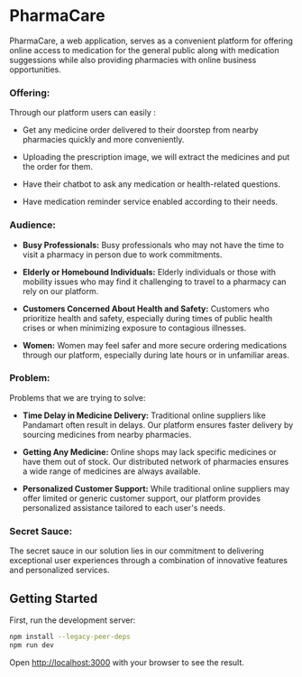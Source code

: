 <h1>PharmaCare</h1>

PharmaCare, a web application, serves as a convenient platform for offering online access to medication for the general public along with medication suggessions while also providing pharmacies with online business opportunities.

<h3>Offering:</h3>

Through our platform users can easily : 

- Get any medicine order delivered to their doorstep from nearby pharmacies quickly and more conveniently.

- Uploading the prescription image, we will extract the medicines and put the order for them.

- Have their chatbot to ask any medication or health-related questions.

- Have medication reminder service enabled according to their needs.


<h3>Audience:</h3>

- <b>Busy Professionals:</b> Busy professionals who may not have the time to visit a pharmacy in person due to work commitments.

- <b>Elderly or Homebound Individuals:</b> Elderly individuals or those with mobility issues who may find it challenging to travel to a pharmacy can rely on our platform.

- <b>Customers Concerned About Health and Safety:</b> Customers who prioritize health and safety, especially during times of public health crises or when minimizing exposure to contagious illnesses.

- <b>Women:</b> Women may feel safer and more secure ordering medications through our platform, especially during late hours or in unfamiliar areas.

<h3>Problem:</h3>

  Problems that we are trying to solve:

- <b>Time Delay in Medicine Delivery:</b> Traditional online suppliers like Pandamart often result in delays. Our platform ensures faster delivery by sourcing medicines from nearby pharmacies.

- <b>Getting Any Medicine:</b> Online shops may lack specific medicines or have them out of stock. Our distributed network of pharmacies ensures a wide range of medicines are always available.

- <b>Personalized Customer Support:</b> While traditional online suppliers may offer limited or generic customer support, our platform provides personalized assistance tailored to each user's needs.

<h3>Secret Sauce:</h3>

The secret sauce in our solution lies in our commitment to delivering exceptional user experiences through a combination of innovative features and personalized services. 

## Getting Started

First, run the development server:

```bash
npm install --legacy-peer-deps
npm run dev
```

Open [http://localhost:3000](http://localhost:3000) with your browser to see the result.
